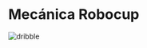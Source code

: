 # Mecánica Robocup
![dribble](https://github.com/IsabellaBermon/Robocup/assets/42179443/33aa17fd-d1ae-4c32-ad7a-9fc1bf99c4a7)
